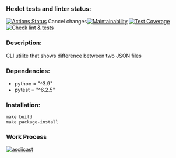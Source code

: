 ### Hexlet tests and linter status:
[![Actions Status](https://github.com/emp7yhead/python-project-lvl2/workflows/hexlet-check/badge.svg)](https://github.com/emp7yhead/python-project-lvl2/actions) Cancel changes[![Maintainability](https://api.codeclimate.com/v1/badges/020f403c6131e21f36b5/maintainability)](https://codeclimate.com/github/emp7yhead/python-project-lvl2/maintainability) [![Test Coverage](https://api.codeclimate.com/v1/badges/020f403c6131e21f36b5/test_coverage)](https://codeclimate.com/github/emp7yhead/python-project-lvl2/test_coverage) [![Check lint & tests](https://github.com/emp7yhead/python-project-lvl2/actions/workflows/check_lint_%20tests.yml/badge.svg)](https://github.com/emp7yhead/python-project-lvl2/actions/workflows/check_lint_%20tests.yml)
### Description:
CLI utilite that shows difference between two JSON files

### Dependencies:
- python = "^3.9"
- pytest = "^6.2.5"

### Installation:
```
make build
make package-install
```

### Work Process
[![asciicast](https://asciinema.org/a/nuZbBzG5Xmbn4gVdiCg4gdR7l.svg)](https://asciinema.org/a/nuZbBzG5Xmbn4gVdiCg4gdR7l)
